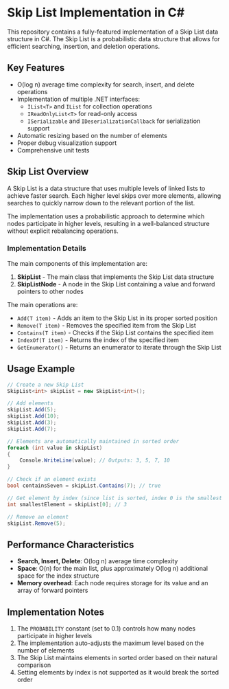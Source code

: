 # Skip List Implementation in C#

This repository contains a fully-featured implementation of a Skip List data structure in C#. The Skip List is a probabilistic data structure that allows for efficient searching, insertion, and deletion operations.

## Key Features

- O(log n) average time complexity for search, insert, and delete operations
- Implementation of multiple .NET interfaces:
  - `IList<T>` and `IList` for collection operations
  - `IReadOnlyList<T>` for read-only access
  - `ISerializable` and `IDeserializationCallback` for serialization support
- Automatic resizing based on the number of elements
- Proper debug visualization support
- Comprehensive unit tests

## Skip List Overview

A Skip List is a data structure that uses multiple levels of linked lists to achieve faster search. Each higher level skips over more elements, allowing searches to quickly narrow down to the relevant portion of the list.

The implementation uses a probabilistic approach to determine which nodes participate in higher levels, resulting in a well-balanced structure without explicit rebalancing operations.

### Implementation Details

The main components of this implementation are:

1. **SkipList<T>** - The main class that implements the Skip List data structure
2. **SkipListNode<T>** - A node in the Skip List containing a value and forward pointers to other nodes

The main operations are:

- `Add(T item)` - Adds an item to the Skip List in its proper sorted position
- `Remove(T item)` - Removes the specified item from the Skip List
- `Contains(T item)` - Checks if the Skip List contains the specified item
- `IndexOf(T item)` - Returns the index of the specified item
- `GetEnumerator()` - Returns an enumerator to iterate through the Skip List

## Usage Example

```csharp
// Create a new Skip List
SkipList<int> skipList = new SkipList<int>();

// Add elements
skipList.Add(5);
skipList.Add(10);
skipList.Add(3);
skipList.Add(7);

// Elements are automatically maintained in sorted order
foreach (int value in skipList)
{
    Console.WriteLine(value); // Outputs: 3, 5, 7, 10
}

// Check if an element exists
bool containsSeven = skipList.Contains(7); // true

// Get element by index (since list is sorted, index 0 is the smallest element)
int smallestElement = skipList[0]; // 3

// Remove an element
skipList.Remove(5);
```

## Performance Characteristics

- **Search, Insert, Delete**: O(log n) average time complexity
- **Space**: O(n) for the main list, plus approximately O(log n) additional space for the index structure
- **Memory overhead**: Each node requires storage for its value and an array of forward pointers

## Implementation Notes

1. The `PROBABILITY` constant (set to 0.1) controls how many nodes participate in higher levels
2. The implementation auto-adjusts the maximum level based on the number of elements
3. The Skip List maintains elements in sorted order based on their natural comparison
4. Setting elements by index is not supported as it would break the sorted order
